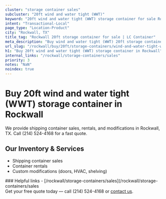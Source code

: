 ```yaml
---
cluster: "storage container sales"
subcluster: "20ft wind and water tight (WWT)"
keyword: "20ft wind and water tight (WWT) storage container for sale Rockwall, TX"
intent: "Transactional-Local"
page_type: "Location-Product"
city: "Rockwall, TX"
title_tag: "Rockwall 20ft storage container for sale | LC Container"
meta_description: "Buy wind and water tight (WWT) 20ft storage container sale with local delivery in Rockwall, TX. LC Container — local Since 2003. Request a fast quote today."
url_slug: "/rockwall/buy/20ft/storage-containers/wind-and-water-tight-wwt"
h1: "Buy 20ft wind and water tight (WWT) storage container in Rockwall"
internal_links: "/rockwall/storage-containers/sales"
priority: 3
notes: "NaN"
noindex: true
---
```


# Buy 20ft wind and water tight (WWT) storage container in Rockwall

We provide shipping container sales, rentals, and modifications in Rockwall, TX. Call (214) 524-4168 for a fast quote.

## Our Inventory & Services
- Shipping container sales
- Container rentals
- Custom modifications (doors, HVAC, shelving)

<div data-section="internal-links">
### Helpful links
- [/rockwall/storage-containers/sales](/rockwall/storage-containers/sales
</div>

<div data-section="cta">
Get your free quote today — call (214) 524-4168 or <a href="/contact">contact us</a>.
</div>

<script type="application/ld+json">{"@context":"https://schema.org","@type":"FAQPage","mainEntity":[{"@type":"Question","name":"How much does delivery cost in Rockwall, TX?","acceptedAnswer":{"@type":"Answer","text":"Delivery costs vary by distance and container size. Most deliveries in Rockwall, TX range from $150-$300. Call (214) 524-4168 for an exact quote based on your specific location."}},{"@type":"Question","name":"Do you offer financing or payment plans?","acceptedAnswer":{"@type":"Answer","text":"We accept major credit cards, checks, and can discuss commercial terms for bulk purchases. Call (214) 524-4168 to discuss options."}},{"@type":"Question","name":"Can you customize containers in Rockwall, TX?","acceptedAnswer":{"@type":"Answer","text":"Yes — we perform modifications like doors, HVAC, insulation, and shelving. Request a custom quote at (214) 524-4168 or via our contact form."}}]}</script>
